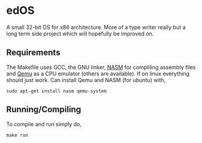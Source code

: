 # edOS

A small 32-bit OS for x86 architecture. More of a type writer really but a long term
side project which will hopefully be improved on.

## Requirements

The Makefile uses GCC, the GNU linker, [NASM](https://www.nasm.us/) for compliling assembly files
and [Qemu](https://www.qemu.org/) as a CPU emulator (others are available).
If on linux everything should just work.
Can install Qemu and NASM (for ubuntu) with,

```
sudo apt-get install nasm qemu-system
```

## Running/Compiling

To compile and run simply do,

```
make run
```
